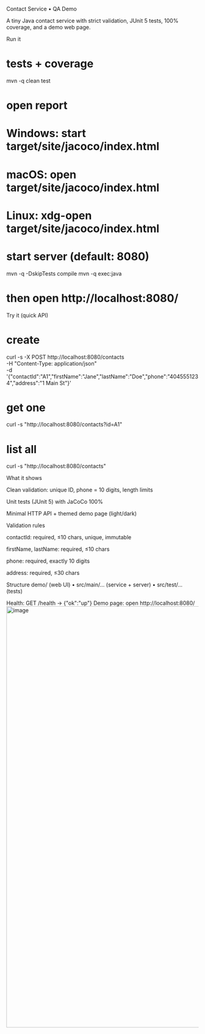 Contact Service • QA Demo






A tiny Java contact service with strict validation, JUnit 5 tests, 100% coverage, and a demo web page.

Run it
# tests + coverage
mvn -q clean test
# open report
# Windows: start target/site/jacoco/index.html
# macOS:  open target/site/jacoco/index.html
# Linux:  xdg-open target/site/jacoco/index.html

# start server (default: 8080)
mvn -q -DskipTests compile
mvn -q exec:java
# then open http://localhost:8080/

Try it (quick API)
# create
curl -s -X POST http://localhost:8080/contacts \
 -H "Content-Type: application/json" \
 -d '{"contactId":"A1","firstName":"Jane","lastName":"Doe","phone":"4045551234","address":"1 Main St"}'

# get one
curl -s "http://localhost:8080/contacts?id=A1"

# list all
curl -s "http://localhost:8080/contacts"

What it shows

Clean validation: unique ID, phone = 10 digits, length limits

Unit tests (JUnit 5) with JaCoCo 100%

Minimal HTTP API + themed demo page (light/dark)

Validation rules

contactId: required, ≤10 chars, unique, immutable

firstName, lastName: required, ≤10 chars

phone: required, exactly 10 digits

address: required, ≤30 chars

Structure
demo/ (web UI)  •  src/main/... (service + server)  •  src/test/... (tests)


Health: GET /health → {"ok":"up"}
Demo page: open http://localhost:8080/
<img width="1405" height="1101" alt="image" src="https://github.com/user-attachments/assets/8166c305-0b22-4db0-8167-74227b9a7244" />
